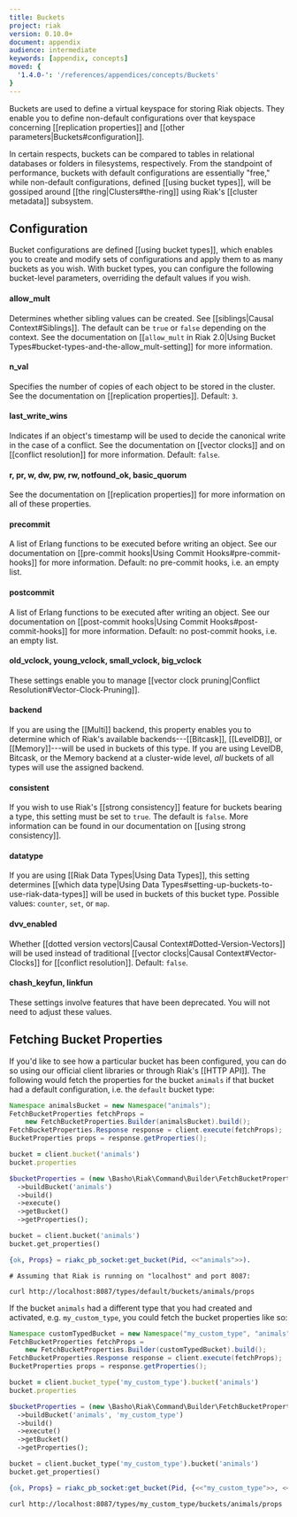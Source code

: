 ```yaml
---
title: Buckets
project: riak
version: 0.10.0+
document: appendix
audience: intermediate
keywords: [appendix, concepts]
moved: {
  '1.4.0-': '/references/appendices/concepts/Buckets'
}
---
```


Buckets are used to define a virtual keyspace for storing Riak objects.
They enable you to define non-default configurations over that keyspace
concerning [[replication properties]] and [[other
parameters|Buckets#configuration]].

In certain respects, buckets can be compared to tables in relational
databases or folders in filesystems, respectively. From the standpoint
of performance, buckets with default configurations are essentially
"free," while non-default configurations, defined [[using bucket
types]], will be gossiped around [[the ring|Clusters#the-ring]] using
Riak's [[cluster metadata]] subsystem.

## Configuration

Bucket configurations are defined [[using bucket types]], which enables
you to create and modify sets of configurations and apply them to as
many buckets as you wish. With bucket types, you can configure the
following bucket-level parameters, overriding the default values if you
wish.

#### allow_mult

Determines whether sibling values can be created. See [[siblings|Causal
Context#Siblings]]. The default can be `true` or `false` depending on
the context. See the documentation on [[`allow_mult` in Riak 2.0|Using
Bucket Types#bucket-types-and-the-allow_mult-setting]] for more
information.

#### n_val

Specifies the number of copies of each object to be stored in the
cluster. See the documentation on [[replication properties]]. Default:
`3`.

#### last_write_wins

Indicates if an object's timestamp will be used to decide the canonical
write in the case of a conflict. See the documentation on [[vector
clocks]] and on [[conflict resolution]] for more information. Default:
`false`.

#### r, pr, w, dw, pw, rw, notfound_ok, basic_quorum

See the documentation on [[replication properties]] for more information
on all of these properties.

#### precommit

A list of Erlang functions to be executed before writing an object. See
our documentation on [[pre-commit hooks|Using Commit
Hooks#pre-commit-hooks]] for more information. Default: no pre-commit
hooks, i.e. an empty list.

#### postcommit

A list of Erlang functions to be executed after writing an object. See
our documentation on [[post-commit hooks|Using Commit
Hooks#post-commit-hooks]] for more information. Default: no post-commit
hooks, i.e. an empty list.

#### old_vclock, young_vclock, small_vclock, big_vclock

These settings enable you to manage [[vector clock pruning|Conflict
Resolution#Vector-Clock-Pruning]].

#### backend

If you are using the [[Multi]] backend, this property enables you to
determine which of Riak's available backends---[[Bitcask]], [[LevelDB]],
or [[Memory]]---will be used in buckets of this type. If you are using
LevelDB, Bitcask, or the Memory backend at a cluster-wide level, _all_
buckets of all types will use the assigned backend.

#### consistent

If you wish to use Riak's [[strong consistency]] feature for buckets
bearing a type, this setting must be set to `true`. The default is
`false`. More information can be found in our documentation on [[using
strong consistency]].

#### datatype

If you are using [[Riak Data Types|Using Data Types]], this setting
determines [[which data type|Using Data
Types#setting-up-buckets-to-use-riak-data-types]] will be used in
buckets of this bucket type. Possible values: `counter`, `set`, or
`map`.

#### dvv_enabled

Whether [[dotted version vectors|Causal Context#Dotted-Version-Vectors]]
will be used instead of traditional [[vector clocks|Causal
Context#Vector-Clocks]] for [[conflict resolution]]. Default: `false`.

#### chash_keyfun, linkfun

These settings involve features that have been deprecated. You will not
need to adjust these values.

## Fetching Bucket Properties

If you'd like to see how a particular bucket has been configured, you
can do so using our official client libraries or through Riak's [[HTTP
API]]. The following would fetch the properties for the bucket
`animals` if that bucket had a default configuration, i.e. the `default`
bucket type:

```java
Namespace animalsBucket = new Namespace("animals");
FetchBucketProperties fetchProps =
    new FetchBucketProperties.Builder(animalsBucket).build();
FetchBucketProperties.Response response = client.execute(fetchProps);
BucketProperties props = response.getProperties();
```

```ruby
bucket = client.bucket('animals')
bucket.properties
```

```php
$bucketProperties = (new \Basho\Riak\Command\Builder\FetchBucketProperties($riak))
  ->buildBucket('animals')
  ->build()
  ->execute()
  ->getBucket()
  ->getProperties();
```

```python
bucket = client.bucket('animals')
bucket.get_properties()
```

```erlang
{ok, Props} = riakc_pb_socket:get_bucket(Pid, <<"animals">>).
```

```curl
# Assuming that Riak is running on "localhost" and port 8087:

curl http://localhost:8087/types/default/buckets/animals/props
```

If the bucket `animals` had a different type that you had created and
activated, e.g. `my_custom_type`, you could fetch the bucket properties
like so:

```java
Namespace customTypedBucket = new Namespace("my_custom_type", "animals");
FetchBucketProperties fetchProps =
    new FetchBucketProperties.Builder(customTypedBucket).build();
FetchBucketProperties.Response response = client.execute(fetchProps);
BucketProperties props = response.getProperties();
```

```ruby
bucket = client.bucket_type('my_custom_type').bucket('animals')
bucket.properties
```

```php
$bucketProperties = (new \Basho\Riak\Command\Builder\FetchBucketProperties($riak))
  ->buildBucket('animals', 'my_custom_type')
  ->build()
  ->execute()
  ->getBucket()
  ->getProperties();
```

```python
bucket = client.bucket_type('my_custom_type').bucket('animals')
bucket.get_properties()
```

```erlang
{ok, Props} = riakc_pb_socket:get_bucket(Pid, {<<"my_custom_type">>, <<"animals">>}).
```

```curl
curl http://localhost:8087/types/my_custom_type/buckets/animals/props
```
